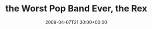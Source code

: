 ---
templateKey: event
guid: 0894a20f-6eab-11ea-99c5-002590d1d1b0
date: 2009-04-07T21:30:00+00:00
eventTime: '9:30pm'
title: the Worst Pop Band Ever, the Rex
artist: the Worst Pop Band Ever
city: Toronto
venue: the Rex
group: The Worst Pop Band Ever
---